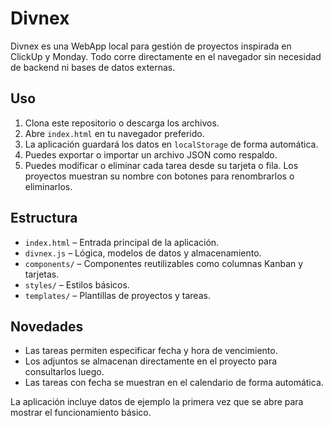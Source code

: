 # Divnex

Divnex es una WebApp local para gestión de proyectos inspirada en ClickUp y Monday. Todo corre directamente en el navegador sin necesidad de backend ni bases de datos externas.

## Uso

1. Clona este repositorio o descarga los archivos.
2. Abre `index.html` en tu navegador preferido.
3. La aplicación guardará los datos en `localStorage` de forma automática.
4. Puedes exportar o importar un archivo JSON como respaldo.
5. Puedes modificar o eliminar cada tarea desde su tarjeta o fila. Los proyectos muestran su nombre con botones para renombrarlos o eliminarlos.

## Estructura

- `index.html` – Entrada principal de la aplicación.
- `divnex.js` – Lógica, modelos de datos y almacenamiento.
- `components/` – Componentes reutilizables como columnas Kanban y tarjetas.
- `styles/` – Estilos básicos.
- `templates/` – Plantillas de proyectos y tareas.

## Novedades

- Las tareas permiten especificar fecha y hora de vencimiento.
- Los adjuntos se almacenan directamente en el proyecto para consultarlos luego.
- Las tareas con fecha se muestran en el calendario de forma automática.

La aplicación incluye datos de ejemplo la primera vez que se abre para mostrar el funcionamiento básico.
